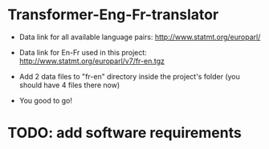 # Transformer-Eng-Fr-translator
* Data link for all available language pairs: http://www.statmt.org/europarl/ 
* Data link for En-Fr used in this project: http://www.statmt.org/europarl/v7/fr-en.tgz

* Add 2 data files to "fr-en" directory inside the project's folder (you should have 4 files there now)
* You good to go!

# TODO: add software requirements 
